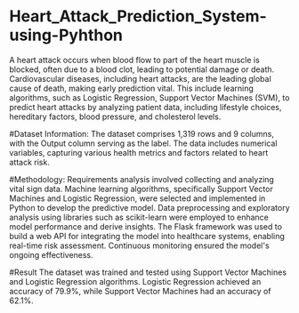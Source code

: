 # Heart_Attack_Prediction_System-using-Pyhthon
A heart attack occurs when blood flow to part of the heart muscle is blocked, often due to a blood clot, leading to potential damage or death. Cardiovascular diseases, including heart attacks, are the leading global cause of death, making early prediction vital. This include learning algorithms, such as Logistic Regression, Support Vector Machines (SVM), to predict heart attacks by analyzing patient data, including lifestyle choices, hereditary factors, blood pressure, and cholesterol levels.

#Dataset Information:
The dataset comprises 1,319 rows and 9 columns, with the Output column serving as the label. The data includes numerical variables, capturing various health metrics and factors related to heart attack risk.

#Methodology:
Requirements analysis involved collecting and analyzing vital sign data. Machine learning algorithms, specifically Support Vector Machines and Logistic Regression, were selected and implemented in Python to develop the predictive model. Data preprocessing and exploratory analysis using libraries such as scikit-learn were employed to enhance model performance and derive insights. The Flask framework was used to build a web API for integrating the model into healthcare systems, enabling real-time risk assessment. Continuous monitoring ensured the model's ongoing effectiveness.

#Result
The dataset was trained and tested using Support Vector Machines and Logistic Regression algorithms. Logistic Regression achieved an accuracy of 79.9%, while Support Vector Machines had an accuracy of 62.1%.

